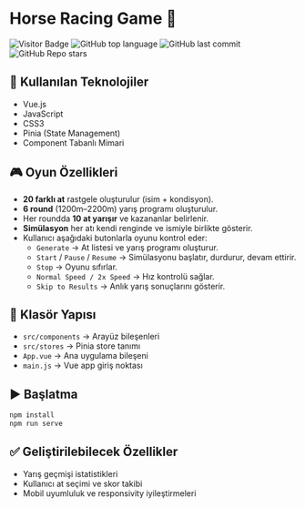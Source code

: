 # Horse Racing Game 🐎
![Visitor Badge](https://visitor-badge.laobi.icu/badge?page_id=hawanbeats.horse-racing-game)
![GitHub top language](https://img.shields.io/github/languages/top/hawanbeats/horse-racing-game)
![GitHub last commit](https://img.shields.io/github/last-commit/hawanbeats/horse-racing-game)
![GitHub Repo stars](https://img.shields.io/github/stars/hawanbeats/horse-racing-game?style=social)

## 🔧 Kullanılan Teknolojiler
- Vue.js
- JavaScript
- CSS3
- Pinia (State Management)
- Component Tabanlı Mimari

## 🎮 Oyun Özellikleri
- **20 farklı at** rastgele oluşturulur (isim + kondisyon).
- **6 round** (1200m–2200m) yarış programı oluşturulur.
- Her roundda **10 at yarışır** ve kazananlar belirlenir.
- **Simülasyon** her atı kendi renginde ve ismiyle birlikte gösterir.
- Kullanıcı aşağıdaki butonlarla oyunu kontrol eder:
  - `Generate` → At listesi ve yarış programı oluşturur.
  - `Start` / `Pause` / `Resume` → Simülasyonu başlatır, durdurur, devam ettirir.
  - `Stop` → Oyunu sıfırlar.
  - `Normal Speed / 2x Speed` → Hız kontrolü sağlar.
  - `Skip to Results` → Anlık yarış sonuçlarını gösterir.

## 📁 Klasör Yapısı
- `src/components` → Arayüz bileşenleri
- `src/stores` → Pinia store tanımı
- `App.vue` → Ana uygulama bileşeni
- `main.js` → Vue app giriş noktası

## ▶️ Başlatma
```bash
npm install
npm run serve
```

## ✅ Geliştirilebilecek Özellikler
- Yarış geçmişi istatistikleri
- Kullanıcı at seçimi ve skor takibi
- Mobil uyumluluk ve responsivity iyileştirmeleri
